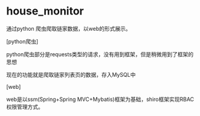 # house_monitor
通过python 爬虫爬取链家数据，以web的形式展示。

[python爬虫]

python爬虫部分是requests类型的请求，没有用到框架，但是稍微用到了框架的思想

现在的功能就是爬取链家列表页的数据，存入MySQL中 

[web]

web是以ssm(Spring+Spring MVC+Mybatis)框架为基础，shiro框架实现RBAC权限管理方式。
